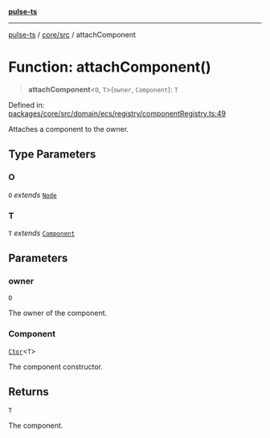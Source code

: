 [**pulse-ts**](../../../README.md)

***

[pulse-ts](../../../README.md) / [core/src](../README.md) / attachComponent

# Function: attachComponent()

> **attachComponent**\<`O`, `T`\>(`owner`, `Component`): `T`

Defined in: [packages/core/src/domain/ecs/registry/componentRegistry.ts:49](https://github.com/jlehett/pulse-ts/blob/b287bc18de1bbb78a8cc43f602a646e458610bc3/packages/core/src/domain/ecs/registry/componentRegistry.ts#L49)

Attaches a component to the owner.

## Type Parameters

### O

`O` *extends* [`Node`](../classes/Node.md)

### T

`T` *extends* [`Component`](../classes/Component.md)

## Parameters

### owner

`O`

The owner of the component.

### Component

[`Ctor`](../type-aliases/Ctor.md)\<`T`\>

The component constructor.

## Returns

`T`

The component.
